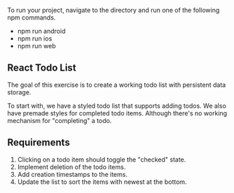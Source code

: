 To run your project, navigate to the directory and run one of the following npm commands.

- npm run android
- npm run ios
- npm run web

## React Todo List

The goal of this exercise is to create a working todo list with persistent data storage.

To start with, we have a styled todo list that supports adding todos. We also have premade styles for completed todo items. Although there's no working mechanism for "completing" a todo.

## Requirements

1. Clicking on a todo item should toggle the "checked" state.
2. Implement deletion of the todo items.
3. Add creation timestamps to the items.
4. Update the list to sort the items with newest at the bottom.

